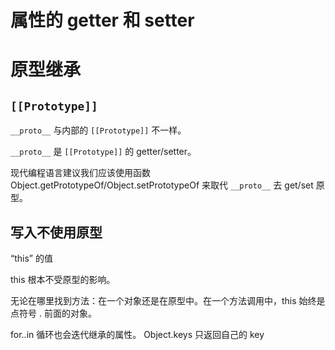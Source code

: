 # 属性的 getter 和 setter

# 原型继承

## `[[Prototype]]`

`__proto__` 与内部的 `[[Prototype]]` 不一样。

`__proto__` 是 `[[Prototype]]` 的 getter/setter。

现代编程语言建议我们应该使用函数 Object.getPrototypeOf/Object.setPrototypeOf 来取代 `__proto__` 去 get/set 原型。

## 写入不使用原型

“this” 的值

this 根本不受原型的影响。

无论在哪里找到方法：在一个对象还是在原型中。在一个方法调用中，this 始终是点符号 . 前面的对象。

for..in 循环也会迭代继承的属性。
Object.keys 只返回自己的 key